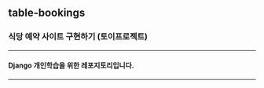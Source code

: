 ## table-bookings

### 식당 예약 사이트 구현하기 (토이프로젝트)

---------------

#### Django 개인학습을 위한 레포지토리입니다.

----------------
